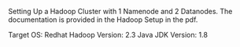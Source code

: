 Setting Up a Hadoop Cluster with 1 Namenode and 2 Datanodes.
The documentation is provided in the Hadoop Setup in the pdf.

Target OS: Redhat
Hadoop Version: 2.3
Java JDK Version: 1.8
